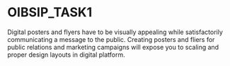 # OIBSIP_TASK1

Digital posters and flyers have to be visually appealing while satisfactorily communicating a message to the public. Creating posters and fliers for public relations and marketing campaigns will expose you to scaling and proper design layouts in digital platform.
